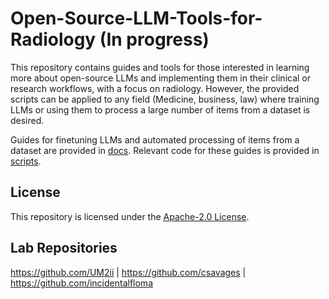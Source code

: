 # Open-Source-LLM-Tools-for-Radiology (In progress)

This repository contains guides and tools for those interested in learning more about open-source LLMs and implementing them in their clinical or research workflows, with a focus on radiology. However, the provided scripts can be applied to any field (Medicine, business, law) where training LLMs or using them to process a large number of items from a dataset is desired.


Guides for finetuning LLMs and automated processing of items from a dataset are provided in [docs](/docs). Relevant code for these guides is provided in [scripts](/scripts).

## License

This repository is licensed under the [Apache-2.0 License](LICENSE).

## Lab Repositories

https://github.com/UM2ii | https://github.com/csavages | https://github.com/incidentalfloma
